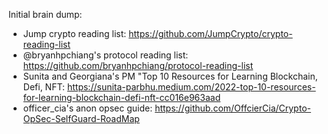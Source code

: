 
Initial brain dump:

- Jump crypto reading list: https://github.com/JumpCrypto/crypto-reading-list
- @bryanhpchiang's protocol reading list: https://github.com/bryanhpchiang/protocol-reading-list
- Sunita and Georgiana's PM "Top 10 Resources for Learning Blockchain, Defi, NFT: https://sunita-parbhu.medium.com/2022-top-10-resources-for-learning-blockchain-defi-nft-cc016e963aad
- officer_cia's anon opsec guide: https://github.com/OffcierCia/Crypto-OpSec-SelfGuard-RoadMap